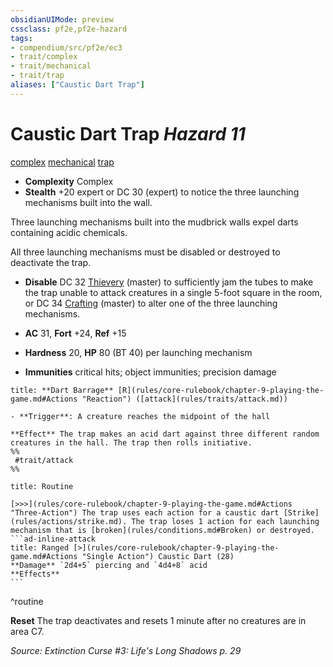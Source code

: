 ```yaml
---
obsidianUIMode: preview
cssclass: pf2e,pf2e-hazard
tags:
- compendium/src/pf2e/ec3
- trait/complex
- trait/mechanical
- trait/trap
aliases: ["Caustic Dart Trap"]
---
```

# Caustic Dart Trap *Hazard 11*  
[complex](rules/traits/complex.md "Complex Hazard Trait")  [mechanical](rules/traits/mechanical.md "Mechanical Hazard Trait")  [trap](rules/traits/trap.md "Trap Hazard Trait")  

- **Complexity** Complex
- **Stealth** +20 expert or DC 30 (expert) to notice the three launching mechanisms built into the wall.  

Three launching mechanisms built into the mudbrick walls expel darts containing acidic chemicals.

All three launching mechanisms must be disabled or destroyed to deactivate the trap.

- **Disable** DC 32 [Thievery](compendium/skills.md#Thievery) (master) to sufficiently jam the tubes to make the trap unable to attack creatures in a single 5-foot square in the room, or DC 34 [Crafting](compendium/skills.md#Crafting) (master) to alter one of the three launching mechanisms.  

- **AC** 31, **Fort** +24, **Ref** +15
- **Hardness** 20, **HP** 80 (BT 40) per launching mechanism
- **Immunities** critical hits; object immunities; precision damage

```ad-embed-ability
title: **Dart Barrage** [R](rules/core-rulebook/chapter-9-playing-the-game.md#Actions "Reaction") ([attack](rules/traits/attack.md))

- **Trigger**: A creature reaches the midpoint of the hall

**Effect** The trap makes an acid dart against three different random creatures in the hall. The trap then rolls initiative.  
%%
 #trait/attack 
%%
```

````ad-pf2-summary
title: Routine

[>>>](rules/core-rulebook/chapter-9-playing-the-game.md#Actions "Three-Action") The trap uses each action for a caustic dart [Strike](rules/actions/strike.md). The trap loses 1 action for each launching mechanism that is [broken](rules/conditions.md#Broken) or destroyed.
```ad-inline-attack
title: Ranged [>](rules/core-rulebook/chapter-9-playing-the-game.md#Actions "Single Action") Caustic Dart (28)
**Damage** `2d4+5` piercing and `4d4+8` acid 
**Effects**
```
````
^routine

**Reset** The trap deactivates and resets 1 minute after no creatures are in area C7.  

*Source: Extinction Curse #3: Life's Long Shadows p. 29*